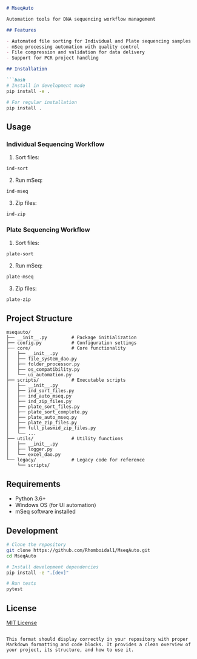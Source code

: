 ```markdown
# MseqAuto

Automation tools for DNA sequencing workflow management

## Features

- Automated file sorting for Individual and Plate sequencing samples
- mSeq processing automation with quality control
- File compression and validation for data delivery
- Support for PCR project handling

## Installation

```bash
# Install in development mode
pip install -e .

# For regular installation
pip install .
```

## Usage

### Individual Sequencing Workflow

1. Sort files:
```bash
ind-sort
```

2. Run mSeq:
```bash
ind-mseq
```

3. Zip files:
```bash
ind-zip
```

### Plate Sequencing Workflow

1. Sort files:
```bash
plate-sort
```

2. Run mSeq:
```bash
plate-mseq
```

3. Zip files:
```bash
plate-zip
```

## Project Structure

```
mseqauto/
├── __init__.py         # Package initialization
├── config.py           # Configuration settings
├── core/               # Core functionality
│   ├── __init__.py
│   ├── file_system_dao.py
│   ├── folder_processor.py
│   ├── os_compatibility.py
│   └── ui_automation.py
├── scripts/            # Executable scripts
│   ├── __init__.py
│   ├── ind_sort_files.py
│   ├── ind_auto_mseq.py
│   ├── ind_zip_files.py
│   ├── plate_sort_files.py
│   ├── plate_sort_complete.py
│   ├── plate_auto_mseq.py
│   ├── plate_zip_files.py
│   ├── full_plasmid_zip_files.py
│   └── ...
├── utils/              # Utility functions
│   ├── __init__.py
│   ├── logger.py
│   └── excel_dao.py
└── legacy/             # Legacy code for reference
    └── scripts/
```

## Requirements

- Python 3.6+
- Windows OS (for UI automation)
- mSeq software installed

## Development

```bash
# Clone the repository
git clone https://github.com/Rhomboidal1/MseqAuto.git
cd MseqAuto

# Install development dependencies
pip install -e ".[dev]"

# Run tests
pytest
```

## License

[MIT License](LICENSE)
```

This format should display correctly in your repository with proper Markdown formatting and code blocks. It provides a clean overview of your project, its structure, and how to use it.